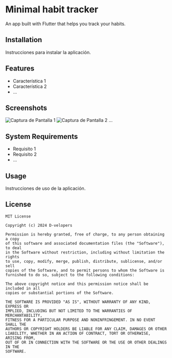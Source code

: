 # Minimal habit tracker

An app built with Flutter that helps you track your habits.

## Installation

Instrucciones para instalar la aplicación.

## Features

- Característica 1
- Característica 2
- ...

## Screenshots

![Captura de Pantalla 1](screenshots/screenshot1.png)
![Captura de Pantalla 2](screenshots/screenshot2.png)
...

## System Requirements

- Requisito 1
- Requisito 2
- ...

## Usage

Instrucciones de uso de la aplicación.


## License

```
MIT License

Copyright (c) 2024 D-velopers

Permission is hereby granted, free of charge, to any person obtaining a copy
of this software and associated documentation files (the "Software"), to deal
in the Software without restriction, including without limitation the rights
to use, copy, modify, merge, publish, distribute, sublicense, and/or sell
copies of the Software, and to permit persons to whom the Software is
furnished to do so, subject to the following conditions:

The above copyright notice and this permission notice shall be included in all
copies or substantial portions of the Software.

THE SOFTWARE IS PROVIDED "AS IS", WITHOUT WARRANTY OF ANY KIND, EXPRESS OR
IMPLIED, INCLUDING BUT NOT LIMITED TO THE WARRANTIES OF MERCHANTABILITY,
FITNESS FOR A PARTICULAR PURPOSE AND NONINFRINGEMENT. IN NO EVENT SHALL THE
AUTHORS OR COPYRIGHT HOLDERS BE LIABLE FOR ANY CLAIM, DAMAGES OR OTHER
LIABILITY, WHETHER IN AN ACTION OF CONTRACT, TORT OR OTHERWISE, ARISING FROM,
OUT OF OR IN CONNECTION WITH THE SOFTWARE OR THE USE OR OTHER DEALINGS IN THE
SOFTWARE.
```
